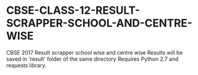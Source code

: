 # CBSE-CLASS-12-RESULT-SCRAPPER-SCHOOL-AND-CENTRE-WISE
CBSE 2017 Result scrapper school wise and centre wise
Results will be saved in 'result' folder of the same directory
Requires Python 2.7 and requests library.
